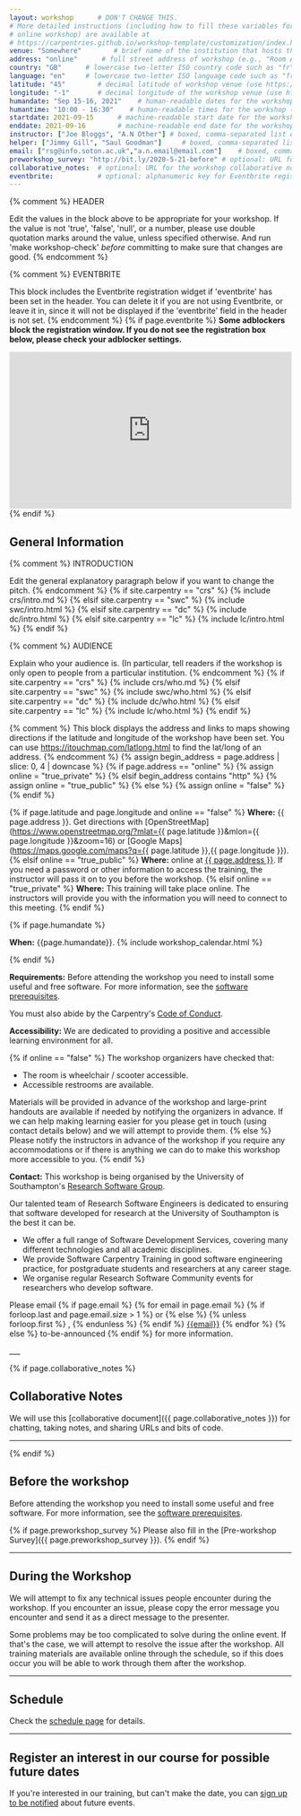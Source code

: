 ```yaml
---
layout: workshop      # DON'T CHANGE THIS.
# More detailed instructions (including how to fill these variables for an
# online workshop) are available at
# https://carpentries.github.io/workshop-template/customization/index.html
venue: "Somewhere"        # brief name of the institution that hosts the workshop without address (e.g., "Euphoric State University")
address: "online"      # full street address of workshop (e.g., "Room A, 123 Forth Street, Blimingen, Euphoria"), videoconferencing URL, or 'online'
country: "GB"      # lowercase two-letter ISO country code such as "fr" (see https://en.wikipedia.org/wiki/ISO_3166-1#Current_codes) for the institution that hosts the workshop
language: "en"     # lowercase two-letter ISO language code such as "fr" (see https://en.wikipedia.org/wiki/List_of_ISO_639-1_codes) for the
latitude: "45"        # decimal latitude of workshop venue (use https://www.latlong.net/)
longitude: "-1"       # decimal longitude of the workshop venue (use https://www.latlong.net)
humandate: "Sep 15-16, 2021"    # human-readable dates for the workshop (e.g., "Feb 17-18, 2020")
humantime: "10:00 - 16:30"    # human-readable times for the workshop (e.g., "9:00 am - 4:30 pm")
startdate: 2021-09-15      # machine-readable start date for the workshop in YYYY-MM-DD format like 2015-01-01
enddate: 2021-09-16        # machine-readable end date for the workshop in YYYY-MM-DD format like 2015-01-02
instructor: ["Joe Bloggs", "A.N Other"] # boxed, comma-separated list of instructors' names as strings, like ["Kay McNulty", "Betty Jennings", "Betty Snyder"]
helper: ["Jimmy Gill", "Saul Goodman"]     # boxed, comma-separated list of helpers' names, like ["Marlyn Wescoff", "Fran Bilas", "Ruth Lichterman"]
email: ["rsg@info.soton.ac.uk","a.n.email@email.com"]    # boxed, comma-separated list of contact email addresses for the host, lead instructor, or whoever else is handling questions, like ["marlyn.wescoff@example.org", "fran.bilas@example.org", "ruth.lichterman@example.org"]
preworkshop_survey: "http://bit.ly/2020-5-21-before" # optional: URL for the workshop survey, usually a pre-generated bitlink to a Google Form created for the workshop from a template
collaborative_notes:  # optional: URL for the workshop collaborative notes, e.g. an Etherpad or Google Docs document (e.g., https://pad.carpentries.org/2015-01-01-euphoria)
eventbrite:           # optional: alphanumeric key for Eventbrite registration, e.g., "1234567890AB" (if Eventbrite is being used)
---
```


{% comment %}
HEADER

Edit the values in the block above to be appropriate for your workshop.
If the value is not 'true', 'false', 'null', or a number, please use
double quotation marks around the value, unless specified otherwise.
And run 'make workshop-check' *before* committing to make sure that changes are good.
{% endcomment %}

{% comment %}
EVENTBRITE

This block includes the Eventbrite registration widget if
'eventbrite' has been set in the header.  You can delete it if you
are not using Eventbrite, or leave it in, since it will not be
displayed if the 'eventbrite' field in the header is not set.
{% endcomment %}
{% if page.eventbrite %}
<strong>Some adblockers block the registration window. If you do not see the
  registration box below, please check your adblocker settings.</strong>
<iframe
  src="https://www.eventbrite.com/tickets-external?eid={{page.eventbrite}}&ref=etckt"
  frameborder="0"
  width="100%"
  height="280px"
  scrolling="auto">
</iframe>
{% endif %}


<h2 id="general">General Information</h2>

{% comment %}
INTRODUCTION

Edit the general explanatory paragraph below if you want to change
the pitch.
{% endcomment %}
{% if site.carpentry == "crs" %}
{% include crs/intro.md %}
{% elsif site.carpentry == "swc" %}
{% include swc/intro.html %}
{% elsif site.carpentry == "dc" %}
{% include dc/intro.html %}
{% elsif site.carpentry == "lc" %}
{% include lc/intro.html %}
{% endif %}

{% comment %}
AUDIENCE

Explain who your audience is.  (In particular, tell readers if the
workshop is only open to people from a particular institution.
{% endcomment %}
{% if site.carpentry == "crs" %}
  {% include crs/who.md %}
{% elsif site.carpentry == "swc" %}
  {% include swc/who.html %}
{% elsif site.carpentry == "dc" %}
  {% include dc/who.html %}
{% elsif site.carpentry == "lc" %}
  {% include lc/who.html %}
{% endif %}


<!--------------- Location ---------------------------------------------------->
{% comment %}
This block displays the address and links to maps showing directions
if the latitude and longitude of the workshop have been set.  You
can use https://itouchmap.com/latlong.html to find the lat/long of an
address.
{% endcomment %}
{% assign begin_address = page.address | slice: 0, 4 | downcase  %}
{% if page.address == "online" %}
  {% assign online = "true_private" %}
{% elsif begin_address contains "http" %}
  {% assign online = "true_public" %}
{% else %}
  {% assign online = "false" %}
{% endif %}

{% if page.latitude and page.longitude and online == "false" %}
**Where:** {{ page.address }}. Get directions with
[OpenStreetMap](https://www.openstreetmap.org/?mlat={{ page.latitude }}&mlon={{ page.longitude }}&zoom=16)
or
[Google Maps](https://maps.google.com/maps?q={{ page.latitude }},{{ page.longitude }}).
{% elsif online == "true_public" %}
**Where:** online at [{{ page.address }}]({{page.address}}). If you need a password or other information to access the training,
the instructor will pass it on to you before the workshop.
{% elsif online == "true_private" %}
**Where:** This training will take place online. The instructors will provide you with the information you will need to connect to this meeting.
{% endif %}


<!--------------- When (start date) ------------------------------------------->

{% if page.humandate %}
<p>
<strong>When:</strong> {{page.humandate}}.
{% include workshop_calendar.html %}
</p>
{% endif %}


<!--------------- Requirements ------------------------------------------------>

**Requirements:** Before attending the workshop you need to install some useful and free software.
For more information, see the [software prerequisites](prerequisites.html).

You must also abide by the Carpentry's [Code of Conduct](https://docs.carpentries.org/topic_folders/policies/code-of-conduct.html).


<!--------------- Accessibility ----------------------------------------------->

**Accessibility:** We are dedicated to providing a positive and accessible learning environment for all.

{% if online == "false" %}
The workshop organizers have checked that:

- The room is wheelchair / scooter accessible.
- Accessible restrooms are available.

Materials will be provided in advance of the workshop and
large-print handouts are available if needed by notifying the
organizers in advance.  If we can help making learning easier for
you please get in touch (using contact details below) and we will
attempt to provide them.
{% else %}
Please notify the instructors in advance of the workshop if you require any accommodations or if there is
anything we can do to make this workshop more accessible to you.
{% endif %}

<!--------------- Contact information ----------------------------------------->

**Contact:** This workshop is being organised by the University of Southampton's <a href='http://rsg.soton.ac.uk/'>Research Software Group</a>.

Our talented team of Research Software Engineers is dedicated to ensuring that software developed for research at the University of Southampton is the best it can be.

- We offer a full range of Software Development Services, covering many different technologies and all academic disciplines.
- We provide Software Carpentry Training in good software engineering practice, for postgraduate students and researchers at any career stage.
- We organise regular Research Software Community events for researchers who develop software.

<!-- Set within p element to remove whitespace and linespacing -->
<p>
Please email
{% if page.email %}
  {% for email in page.email %}
    {% if forloop.last and page.email.size > 1 %}
      or
    {% else %}
      {% unless forloop.first %}
        ,
      {% endunless %}
    {% endif %}
    <a href='mailto:{{email}}'>{{email}}</a>
  {% endfor %}
{% else %}
  to-be-announced
{% endif %}
for more information.
</p>
___

<!--------------- Collaborative Notes ----------------------------------------->

{% if page.collaborative_notes %}
## Collaborative Notes

We will use this [collaborative document]({{ page.collaborative_notes }}) for chatting, taking notes, and sharing URLs and bits of code.
___
{% endif %}


<!--------------- Before the Workshop ----------------------------------------->

## Before the workshop

Before attending the workshop you need to install some useful and free software. 
For more information, see the [software prerequisites](prerequisites.html).

{% if page.preworkshop_survey %}
Please also fill in the [Pre-workshop Survey]({{ page.preworkshop_survey }}).
{% endif %}

---

<!--------------- During the workshop ----------------------------------------->

## During the Workshop

We will attempt to fix any technical issues people encounter during the workshop. 
If you encounter an issue, please copy the error message you encounter and send it as a direct message to the presenter.

Some problems may be too complicated to solve during the online event. 
If that's the case, we will attempt to resolve the issue after the workshop. 
All training materials are available online through the schedule, 
so if this does occur you will be able to work through them after the workshop.

---

<!--------------- During the workshop ----------------------------------------->

## Schedule

Check the [schedule page](schedule.html) for details.

---

<!--------------- Register Interest ------------------------------------------>

## Register an interest in our course for possible future dates

If you're interested in our training, but can't make the date, you can 
[sign up to be notified](https://docs.google.com/forms/d/1KW8DTErxhEXUJbtbwUfVw7s6AWwHKFNZNWSsALV2E0A/viewform)
 about future events.
